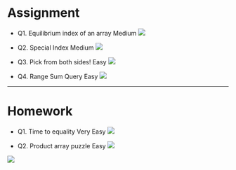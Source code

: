 # Assignment

 
 

- Q1. Equilibrium index of an array Medium [![](https://img.shields.io/badge/-MEDIUM-yellow)]()
 
- Q2. Special Index Medium [![](https://img.shields.io/badge/-MEDIUM-yellow)]()
 
- Q3. Pick from both sides! Easy [![](https://img.shields.io/badge/-EASY-green)]()

- Q4. Range Sum Query Easy [![](https://img.shields.io/badge/-EASY-green)]()

***

# Homework
 

- Q1. Time to equality Very Easy [![](https://img.shields.io/badge/-EASY-green)]() 

- Q2. Product array puzzle Easy [![](https://img.shields.io/badge/-EASY-green)]()


[![](https://img.shields.io/badge/github-blue?style=for-the-badge)](https://github.com/pashmash372)
